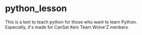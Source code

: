 # python_lesson
This is a text to teach python for those who want to learn Python.
Especially, it's made for CanSat Keio Team Wolve'Z menbers.
